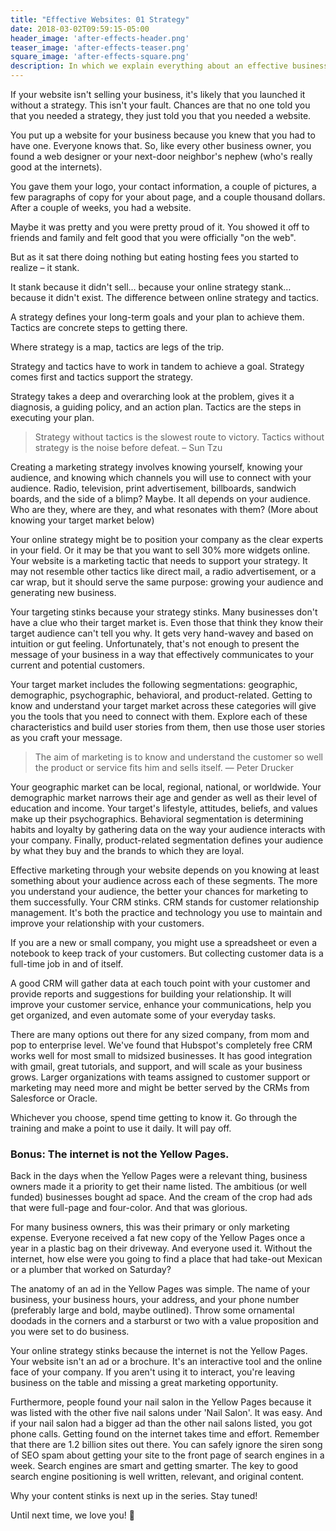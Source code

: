 ```yaml
---
title: "Effective Websites: 01 Strategy"
date: 2018-03-02T09:59:15-05:00
header_image: 'after-effects-header.png'
teaser_image: 'after-effects-teaser.png'
square_image: 'after-effects-square.png'
description: In which we explain everything about an effective business website. Part 1 of 5.
---
```


If your website isn't selling your business, it's likely that you launched it without a strategy. This isn't your fault. Chances are that no one told you that you needed a strategy, they just told you that you needed a website.

You put up a website for your business because you knew that you had to have one. Everyone knows that. So, like every other business owner, you found a web designer or your next-door neighbor's nephew (who's really good at the internets).

You gave them your logo, your contact information, a couple of pictures, a few paragraphs of copy for your about page, and a couple thousand dollars. After a couple of weeks, you had a website.

Maybe it was pretty and you were pretty proud of it. You showed it off to friends and family and felt good that you were officially "on the web".

But as it sat there doing nothing but eating hosting fees you started to realize – it stank.

It stank because it didn't sell… because your online strategy stank… because it didn't exist. The difference between online strategy and tactics.

A strategy defines your long-term goals and your plan to achieve them. Tactics are concrete steps to getting there.

Where strategy is a map, tactics are legs of the trip.

Strategy and tactics have to work in tandem to achieve a goal. Strategy comes first and tactics support the strategy.

Strategy takes a deep and overarching look at the problem, gives it a diagnosis, a guiding policy, and an action plan. Tactics are the steps in executing your plan.

> Strategy without tactics is the slowest route to victory. Tactics without strategy is the noise before defeat. – Sun Tzu

Creating a marketing strategy involves knowing yourself, knowing your audience, and knowing which channels you will use to connect with your audience. Radio, television, print advertisement, billboards, sandwich boards, and the side of a blimp? Maybe. It all depends on your audience. Who are they, where are they, and what resonates with them? (More about knowing your target market below)

Your online strategy might be to position your company as the clear experts in your field. Or it may be that you want to sell 30% more widgets online. Your website is a marketing tactic that needs to support your strategy. It may not resemble other tactics like direct mail, a radio advertisement, or a car wrap, but it should serve the same purpose: growing your audience and generating new business.

Your targeting stinks because your strategy stinks. Many businesses don't have a clue who their target market is. Even those that think they know their target audience can't tell you why. It gets very hand-wavey and based on intuition or gut feeling. Unfortunately, that's not enough to present the message of your business in a way that effectively communicates to your current and potential customers.

Your target market includes the following segmentations: geographic, demographic, psychographic, behavioral, and product-related. Getting to know and understand your target market across these categories will give you the tools that you need to connect with them. Explore each of these characteristics and build user stories from them, then use those user stories as you craft your message.

> The aim of marketing is to know and understand the customer so well the product or service fits him and sells itself. &mdash; Peter Drucker

Your geographic market can be local, regional, national, or worldwide. Your demographic market narrows their age and gender as well as their level of education and income. Your target's lifestyle, attitudes, beliefs, and values make up their psychographics. Behavioral segmentation is determining habits and loyalty by gathering data on the way your audience interacts with your company. Finally, product-related segmentation defines your audience by what they buy and the brands to which they are loyal.

Effective marketing through your website depends on you knowing at least something about your audience across each of these segments. The more you understand your audience, the better your chances for marketing to them successfully. Your CRM stinks. CRM stands for customer relationship management. It's both the practice and technology you use to maintain and improve your relationship with your customers.

If you are a new or small company, you might use a spreadsheet or even a notebook to keep track of your customers. But collecting customer data is a full-time job in and of itself.

A good CRM will gather data at each touch point with your customer and provide reports and suggestions for building your relationship. It will improve your customer service, enhance your communications, help you get organized, and even automate some of your everyday tasks.

There are many options out there for any sized company, from mom and pop to enterprise level. We've found that Hubspot's completely free CRM works well for most small to midsized businesses. It has good integration with gmail, great tutorials, and support, and will scale as your business grows. Larger organizations with teams assigned to customer support or marketing may need more and might be better served by the CRMs from Salesforce or Oracle.

Whichever you choose, spend time getting to know it. Go through the training and make a point to use it daily. It will pay off.

### Bonus: The internet is not the Yellow Pages.

Back in the days when the Yellow Pages were a relevant thing, business owners made it a priority to get their name listed. The ambitious (or well funded) businesses bought ad space. And the cream of the crop had ads that were full-page and four-color. And that was glorious.

For many business owners, this was their primary or only marketing expense. Everyone received a fat new copy of the Yellow Pages once a year in a plastic bag on their driveway. And everyone used it. Without the internet, how else were you going to find a place that had take-out Mexican or a plumber that worked on Saturday?

The anatomy of an ad in the Yellow Pages was simple. The name of your business, your business hours, your address, and your phone number (preferably large and bold, maybe outlined). Throw some ornamental doodads in the corners and a starburst or two with a value proposition and you were set to do business.

Your online strategy stinks because the internet is not the Yellow Pages. Your website isn't an ad or a brochure. It's an interactive tool and the online face of your company. If you aren't using it to interact, you're leaving business on the table and missing a great marketing opportunity.

Furthermore, people found your nail salon in the Yellow Pages because it was listed with the other five nail salons under 'Nail Salon'. It was easy. And if your nail salon had a bigger ad than the other nail salons listed, you got phone calls. Getting found on the internet takes time and effort. Remember that there are 1.2 billion sites out there. You can safely ignore the siren song of SEO spam about getting your site to the front page of search engines in a week. Search engines are smart and getting smarter. The key to good search engine positioning is well written, relevant, and original content.

Why your content stinks is next up in the series. Stay tuned!

Until next time, we love you! &#128140;

